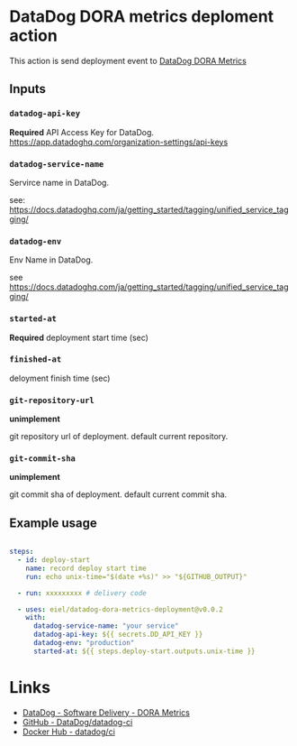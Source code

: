 # DataDog DORA metrics deploment action

This action is send deployment event to [DataDog DORA Metrics](https://docs.datadoghq.com/dora_metrics/)

## Inputs

### `datadog-api-key`

**Required** API Access Key for DataDog. https://app.datadoghq.com/organization-settings/api-keys


### `datadog-service-name`

Servirce name in DataDog.

see: https://docs.datadoghq.com/ja/getting_started/tagging/unified_service_tagging/


### `datadog-env`

Env Name in DataDog.

see https://docs.datadoghq.com/ja/getting_started/tagging/unified_service_tagging/

### `started-at`

**Required** deployment start time (sec)

### `finished-at`

deloyment finish time (sec)

### `git-repository-url`

**unimplement**

git repository url of deployment. default current repository.


### `git-commit-sha`

**unimplement**

git commit sha of deployment. default current commit sha.


## Example usage

```yaml

steps:
  - id: deploy-start
    name: record deploy start time
    run: echo unix-time="$(date +%s)" >> "${GITHUB_OUTPUT}"

  - run: xxxxxxxxx # delivery code

  - uses: eiel/datadog-dora-metrics-deployment@v0.0.2
    with:
      datadog-service-name: "your service"
      datadog-api-key: ${{ secrets.DD_API_KEY }}
      datadog-env: "production"
      started-at: ${{ steps.deploy-start.outputs.unix-time }}
```

# Links

* [DataDog - Software Delivery - DORA Metrics](https://docs.datadoghq.com/dora_metrics/)
* [GitHub - DataDog/datadog-ci](https://github.com/DataDog/datadog-ci)
* [Docker Hub - datadog/ci](https://hub.docker.com/r/datadog/ci)

